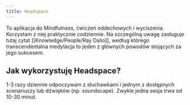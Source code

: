 ```yaml
---
title: Headspace
---
```


To aplikacja do Mindfulness, ćwiczeń oddechowych i wyciszenia. Korzystam z niej praktycznie codziennie. Na szczególną uwagę zasługuje tutaj cytat [[Knowledge/People/Ray Dalio]], według którego transcendentalna medytacja to jeden z głównych powodów stojących za jego sukcesem.

## Jak wykorzystuję Headspace? 
1-3 razy dziennie odpoczywam z słuchawkami i jednym z dostępnych scenariuszy lub dźwięków (np. soundscape). Zwykle jedna sesja trwa od 10-30 minut. 